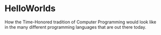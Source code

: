 # HelloWorlds
How the Time-Honored tradition of Computer Programming would look like in the many different programming languages that are out there today.
